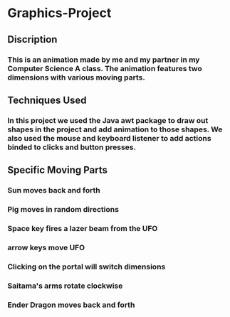 # Graphics-Project
## Discription
### This is an animation made by me and my partner in my Computer Science A class. The animation features two dimensions with various moving parts.

## Techniques Used
### In this project we used the Java awt package to draw out shapes in the project and add animation to those shapes. We also used the mouse and keyboard listener to add actions binded to clicks and button presses.

## Specific Moving Parts
### Sun moves back and forth
### Pig moves in random directions
### Space key fires a lazer beam from the UFO
### arrow keys move UFO
### Clicking on the portal will switch dimensions
### Saitama's arms rotate clockwise
### Ender Dragon moves back and forth
